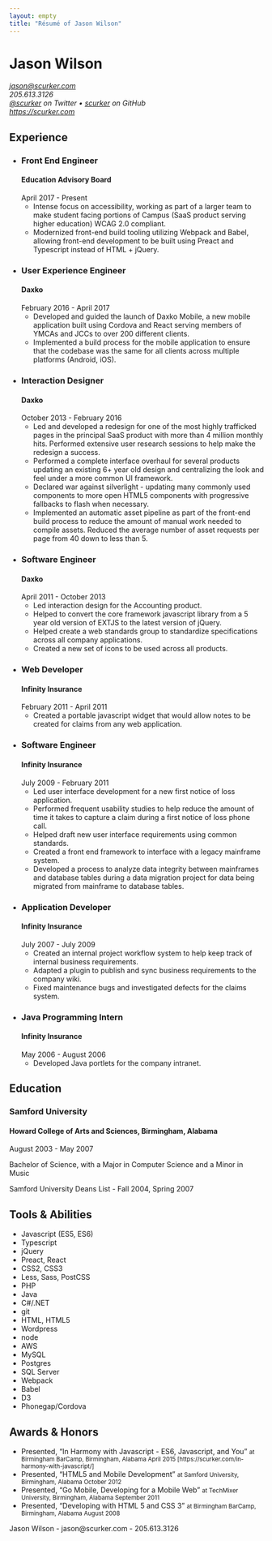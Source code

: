 ```yaml
---
layout: empty
title: "Résumé of Jason Wilson"
---
```

<div class="hresume">
  <h1 class="fn">Jason Wilson</h1>
  <address class="vcard contact">
    <div><a class="email" href="mailto:jason@scurker.com">jason@scurker.com</a></div>
    <div class="tel">205.613.3126</div>
    <div><a class="url" href="https://twitter.com/scurker">@scurker</a> on Twitter • <a class="url" href="https://github.com/scurker">scurker</a> on GitHub</div>
    <div><a class="url" href="https://scurker.com">https://scurker.com</a></div>
  </address>
  <section>
    <h2>Experience</h2>
    <ul>
      <li class="experience">
        <h3>Front End Engineer</h3>
        <h4>Education Advisory Board</h4>
        <date>April 2017 - Present</date>
        <ul>
          <li>Intense focus on accessibility, working as part of a larger team to make student facing portions of Campus (SaaS product serving higher education) WCAG 2.0 compliant.</li>
          <li>Modernized front-end build tooling utilizing Webpack and Babel, allowing front-end development to be built using Preact and Typescript instead of HTML + jQuery.</li>
        </ul>
      </li>
      <li class="experience">
        <h3>User Experience Engineer</h3>
        <h4>Daxko</h4>
        <date>February 2016 - April 2017</date>
        <ul>
          <li>Developed and guided the launch of Daxko Mobile, a new mobile application built using Cordova and React serving members of YMCAs and JCCs to over 200 different clients.</li>
          <li>Implemented a build process for the mobile application to ensure that the codebase was the same for all clients across multiple platforms (Android, iOS).</li>
        </ul>
      </li>
      <li class="experience">
        <h3>Interaction Designer</h3>
        <h4>Daxko</h4>
        <date>October 2013 - February 2016</date>
        <ul>
          <li>Led and developed a redesign for one of the most highly trafficked pages in the principal SaaS product with more than 4 million monthly hits. Performed extensive user research sessions to help make the redesign a success.</li>
          <li>Performed a complete interface overhaul for several products updating an existing 6+ year old design and centralizing the look and feel under a more common UI framework.</li>
          <li>Declared war against silverlight - updating many commonly used components to more open HTML5 components with progressive fallbacks to flash when necessary.</li>
          <li>Implemented an automatic asset pipeline as part of the front-end build process to reduce the amount of manual work needed to compile assets. Reduced the average number of asset requests per page from 40 down to less than 5.</li>
        </ul>
      </li>
      <li class="experience">
        <h3>Software Engineer</h3>
        <h4>Daxko</h4>
        <date>April 2011 - October 2013</date>
        <ul>
          <li>Led interaction design for the Accounting product.</li>
          <li>Helped to convert the core framework javascript library from a 5 year old version of EXTJS to the latest version of jQuery.</li>
          <li>Helped create a web standards group to standardize specifications across all company applications.</li>
          <li>Created a new set of icons to be used across all products.</li>
        </ul>
      </li>
      <li class="experience">
        <h3>Web Developer</h3>
        <h4>Infinity Insurance</h4>
        <date>February 2011 - April 2011</date>
        <ul>
          <li>Created a portable javascript widget that would allow notes to be created for claims from any web application.</li>
        </ul>
      </li>
      <li class="experience">
        <h3>Software Engineer</h3>
        <h4>Infinity Insurance</h4>
        <date>July 2009 - February 2011</date>
        <ul>
          <li>Led user interface development for a new first notice of loss application.</li>
          <li>Performed frequent usability studies to help reduce the amount of time it takes to capture a claim during a first notice of loss phone call.</li>
          <li>Helped draft new user interface requirements using common standards.</li>
          <li>Created a front end framework to interface with a legacy mainframe system.</li>
          <li>Developed a process to analyze data integrity between mainframes and database tables during a data migration project for data being migrated from mainframe to database tables.</li>
        </ul>
      </li>
      <li class="experience">
        <h3>Application Developer</h3>
        <h4>Infinity Insurance</h4>
        <date>July 2007 - July 2009</date>
        <ul>
          <li>Created an internal project workflow system to help keep track of internal business requirements.</li>
          <li>Adapted a plugin to publish and sync business requirements to the company wiki.</li>
          <li>Fixed maintenance bugs and investigated defects for the claims system.</li>
        </ul>
      </li>
      <li class="experience">
        <h3>Java Programming Intern</h3>
        <h4>Infinity Insurance</h4>
        <date>May 2006 - August 2006</date>
        <ul>
          <li>Developed Java portlets for the company intranet.</li>
        </ul>
      </li>
    </ul>
  </section>
  <section class="education">
    <h2>Education</h2>
    <h3>Samford University</h3>
    <h4>Howard College of Arts and Sciences, Birmingham, Alabama</h4>
    <date>August 2003 - May 2007</date>
    <p>Bachelor of Science, with a Major in Computer Science and a Minor in Music</p>
    <p>Samford University Deans List - Fall 2004, Spring 2007</p>
  </section>
  <section class="skills">
    <h2>Tools &amp; Abilities</h2>
    <ul class="skills">
      <li class="skill">Javascript (ES5, ES6)</li>
      <li class="skill">Typescript</li>
      <li class="skill">jQuery</li>
      <li class="skill">Preact, React</li>
      <li class="skill">CSS2, CSS3</li>
      <li class="skill">Less, Sass, PostCSS</li>
      <li class="skill">PHP</li>
      <li class="skill">Java</li>
      <li class="skill">C#/.NET</li>
      <li class="skill">git</li>
      <li class="skill">HTML, HTML5</li>
      <li class="skill">Wordpress</li>
      <li class="skill">node</li>
      <li class="skill">AWS</li>
      <li class="skill">MySQL</li>
      <li class="skill">Postgres</li>
      <li class="skill">SQL Server</li>
      <li class="skill">Webpack</li>
      <li class="skill">Babel</li>
      <li class="skill">D3</li>
      <li class="skill">Phonegap/Cordova</li>
    </ul>
  </section>
  <section class="awards">
    <h2>Awards &amp; Honors</h2>
    <ul>
      <li class="vevent">
        Presented, “In Harmony with Javascript - ES6, Javascript, and You”
        <small>at Birmingham BarCamp, Birmingham, Alabama April 2015 [https://scurker.com/in-harmony-with-javascript/]</small>
      </li>
      <li class="vevent">
        Presented, “HTML5 and Mobile Development”
        <small>at Samford University, Birmingham, Alabama October 2012</small>
      </li>
      <li class="vevent">
        Presented, “Go Mobile, Developing for a Mobile Web”
        <small>at TechMixer University, Birmingham, Alabama September 2011</small>
      </li>
      <li class="vevent">
        Presented, “Developing with HTML 5 and CSS 3”
        <small>at Birmingham BarCamp, Birmingham, Alabama August 2008</small>
      </li>
    </ul>
  </section>
  <footer>
    Jason Wilson - jason@scurker.com - 205.613.3126
  </footer>
  <link rel="stylesheet" href="resume.css"/>
</div>
